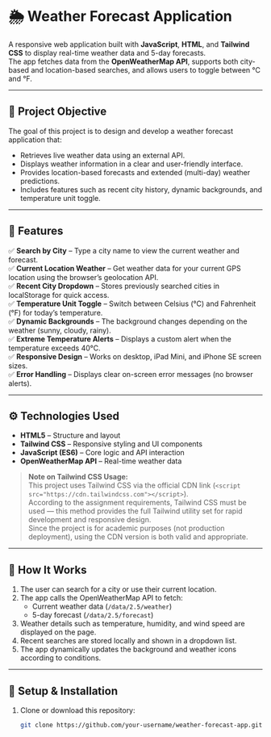 # 🌦️ Weather Forecast Application

A responsive web application built with **JavaScript**, **HTML**, and **Tailwind CSS** to display real-time weather data and 5-day forecasts.  
The app fetches data from the **OpenWeatherMap API**, supports both city-based and location-based searches, and allows users to toggle between °C and °F.

---

## 🎯 **Project Objective**

The goal of this project is to design and develop a weather forecast application that:
- Retrieves live weather data using an external API.
- Displays weather information in a clear and user-friendly interface.
- Provides location-based forecasts and extended (multi-day) weather predictions.
- Includes features such as recent city history, dynamic backgrounds, and temperature unit toggle.

---

## 🧩 **Features**

✅ **Search by City** – Type a city name to view the current weather and forecast.  
✅ **Current Location Weather** – Get weather data for your current GPS location using the browser’s geolocation API.  
✅ **Recent City Dropdown** – Stores previously searched cities in localStorage for quick access.  
✅ **Temperature Unit Toggle** – Switch between Celsius (°C) and Fahrenheit (°F) for today’s temperature.  
✅ **Dynamic Backgrounds** – The background changes depending on the weather (sunny, cloudy, rainy).  
✅ **Extreme Temperature Alerts** – Displays a custom alert when the temperature exceeds 40°C.  
✅ **Responsive Design** – Works on desktop, iPad Mini, and iPhone SE screen sizes.  
✅ **Error Handling** – Displays clear on-screen error messages (no browser alerts).  

---

## ⚙️ **Technologies Used**

- **HTML5** – Structure and layout  
- **Tailwind CSS** – Responsive styling and UI components  
- **JavaScript (ES6)** – Core logic and API interaction  
- **OpenWeatherMap API** – Real-time weather data  

> **Note on Tailwind CSS Usage:**  
> This project uses Tailwind CSS via the official CDN link (`<script src="https://cdn.tailwindcss.com"></script>`).  
> According to the assignment requirements, Tailwind CSS must be used — this method provides the full Tailwind utility set for rapid development and responsive design.  
> Since the project is for academic purposes (not production deployment), using the CDN version is both valid and appropriate.


---

## 🧠 **How It Works**

1. The user can search for a city or use their current location.  
2. The app calls the OpenWeatherMap API to fetch:
   - Current weather data (`/data/2.5/weather`)
   - 5-day forecast (`/data/2.5/forecast`)
3. Weather details such as temperature, humidity, and wind speed are displayed on the page.  
4. Recent searches are stored locally and shown in a dropdown list.  
5. The app dynamically updates the background and weather icons according to conditions.

---

## 🚀 **Setup & Installation**

1. Clone or download this repository:
   ```bash
   git clone https://github.com/your-username/weather-forecast-app.git
